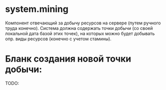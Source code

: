 # system.mining

Компонент отвечающий за добычу ресурсов на сервере (путем ручного труда конечно).
Система должна содержать точки добычи (со своей локальной дата базой этих точек),
на которых можно будет добывать опр. виды ресурсов (конечно с учетом стамины).

# Бланк создания новой точки добычи:
TODO:
